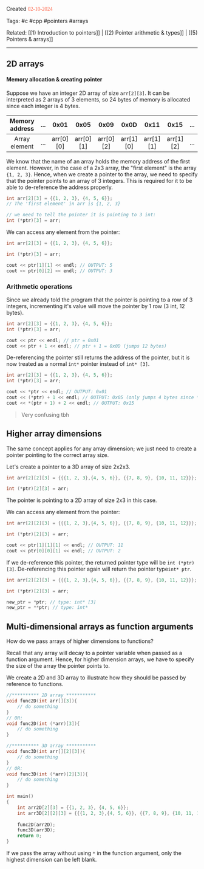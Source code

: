 
Created <font style="color:tomato; font-family:Consolas;">02-10-2024</font>

Tags: #c #cpp #pointers #arrays

Related: [[1) Introduction to pointers]] | [[2) Pointer arithmetic & types]] | [[5) Pointers & arrays]]

****

## 2D arrays

#### Memory allocation & creating pointer

Suppose we have an integer 2D array of size `arr[2][3]`. It can be interpreted as 2 arrays of 3 elements, so 24 bytes of memory is allocated since each integer is 4 bytes.

| Memory address | ... |   0x01    |   0x05    |   0x09    |   0x0D    |   0x11    |   0x15    | ... |
| :------------: | :-: | :-------: | :-------: | :-------: | :-------: | :-------: | :-------: | :-: |
| Array element  | ... | arr[0][0] | arr[0][1] | arr[0][2] | arr[1][0] | arr[1][1] | arr[1][2] | ... |

We know that the name of an array holds the memory address of the first element. However, in the case of a 2x3 array, the "first element" is the array `{1, 2, 3}`. Hence, when we create a pointer to the array, we need to specify that the pointer points to an array of 3 integers. This is required for it to be able to de-reference the address properly.

````c++
int arr[2][3] = {{1, 2, 3}, {4, 5, 6}};
// The 'first element' in arr is {1, 2, 3}

// we need to tell the pointer it is pointing to 3 int:
int (*ptr)[3] = arr;
````

We can access any element from the pointer:

````c++
int arr[2][3] = {{1, 2, 3}, {4, 5, 6}};

int (*ptr)[3] = arr;

cout << ptr[1][1] << endl; // OUTPUT: 5
cout << ptr[0][2] << endl; // OUTPUT: 3
````

### Arithmetic operations

Since we already told the program that the pointer is pointing to a row of 3 integers, incrementing it's value will move the pointer by 1 row (3 int, 12 bytes). 

````c++
int arr[2][3] = {{1, 2, 3}, {4, 5, 6}};
int (*ptr)[3] = arr;

cout << ptr << endl; // ptr = 0x01
cout << ptr + 1 << endl; // ptr + 1 = 0x0D (jumps 12 bytes)
````

De-referencing the pointer still returns the address of the pointer, but it is now treated as a normal `int*` pointer instead of `int* [3]`.

````c++
int arr[2][3] = {{1, 2, 3}, {4, 5, 6}};
int (*ptr)[3] = arr;

cout << *ptr << endl; // OUTPUT: 0x01
cout << (*ptr) + 1 << endl; // OUTPUT: 0x05 (only jumps 4 bytes since *ptr is int*)
cout << *(ptr + 1) + 2 << endl; // OUTPUT: 0x15
````

> Very confusing tbh


## Higher array dimensions

The same concept applies for any array dimension; we just need to create a pointer pointing to the correct array size.

Let's create a pointer to a 3D array of size 2x2x3. 

````c++
int arr[2][2][3] = {{{1, 2, 3},{4, 5, 6}}, {{7, 8, 9}, {10, 11, 12}}};

int (*ptr)[2][3] = arr;
````

The pointer is pointing to a 2D array of size 2x3 in this case.

We can access any element from the pointer:

````c++
int arr[2][2][3] = {{{1, 2, 3},{4, 5, 6}}, {{7, 8, 9}, {10, 11, 12}}};

int (*ptr)[2][3] = arr;

cout << ptr[1][1][1] << endl; // OUTPUT: 11
cout << ptr[0][0][1] << endl; // OUTPUT: 2
````

If we de-reference this pointer, the returned pointer type will be `int (*ptr)[3]`. De-referencing this pointer again will return the pointer type`int* ptr`.

````c++
int arr[2][2][3] = {{{1, 2, 3},{4, 5, 6}}, {{7, 8, 9}, {10, 11, 12}}};

int (*ptr)[2][3] = arr;

new_ptr = *ptr; // type: int* [3]
new_ptr = **ptr; // type: int*
````


## Multi-dimensional arrays as function arguments

How do we pass arrays of higher dimensions to functions?

Recall that any array will decay to a pointer variable when passed as a function argument. Hence, for higher dimension arrays, we have to specify the size of the array the pointer points to.

We create a 2D and 3D array to illustrate how they should be passed by reference to functions.

````c++
//********** 2D array ***********
void func2D(int arr[][3]){
	// do something
}
// OR:
void func2D(int (*arr)[3]){
	// do something
}

//********** 3D array ***********
void func3D(int arr[][2][3]){
	// do something
}
// OR:
void func3D(int (*arr)[2][3]){
	// do something
}

int main()
{
	int arr2D[2][3] = {{1, 2, 3}, {4, 5, 6}};
	int arr3D[2][2][3] = {{{1, 2, 3},{4, 5, 6}}, {{7, 8, 9}, {10, 11, 12}}};
	
	func2D(arr2D);
	func3D(arr3D);
	return 0;
}
````

If we pass the array without using `*` in the function argument, only the highest dimension can be left blank.